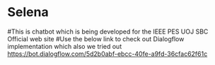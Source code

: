 # Selena
#This is chatbot which is being developed for the IEEE PES UOJ SBC Official web site
#Use the below link to check out Dialogflow implementation which also we tried out
https://bot.dialogflow.com/5d2b0abf-ebcc-40fe-a9fd-36cfac62f61c
